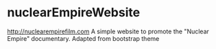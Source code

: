 # nuclearEmpireWebsite
http://nuclearempirefilm.com
A simple website to promote the "Nuclear Empire" documentary. 
Adapted from bootstrap theme
